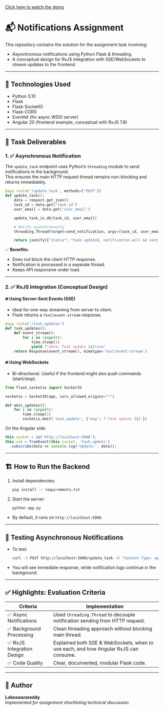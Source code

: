 [Click here to watch the demo](./videos/Notifications.mp4)
# 📬 Notifications Assignment

This repository contains the solution for the assignment task involving:

- Asynchronous notifications using Python Flask & threading.
- A conceptual design for RxJS integration with SSE/WebSockets to stream updates to the frontend.

---

## 🚀 Technologies Used

- Python 3.10
- Flask
- Flask-SocketIO
- Flask-CORS
- Eventlet (for async WSGI server)
- Angular 20 (frontend example, conceptual with RxJS 7.8)

---

## 📝 Task Deliverables

### 1. ✅ Asynchronous Notification

The `update_task` endpoint uses Python’s `threading` module to send notifications in the background.  
This ensures the main HTTP request thread remains non-blocking and returns immediately.

```python
@app.route('/update_task', methods=['POST'])
def update_task():
    data = request.get_json()
    task_id = data.get('task_id')
    user_email = data.get('user_email')

    update_task_in_db(task_id, user_email)

    # Notify asynchronously
    threading.Thread(target=send_notification, args=(task_id, user_email)).start()

    return jsonify({"status": "task updated, notification will be sent asynchronously"})
```

✅ **Benefits:**
- Does not block the client HTTP response.
- Notification is processed in a separate thread.
- Keeps API responsive under load.

---

### 2. ✅ RxJS Integration (Conceptual Design)

#### 🔥 Using Server-Sent Events (SSE)
- Ideal for one-way streaming from server to client.
- Flask returns a `text/event-stream` response.

```python
@app.route('/task_updates')
def task_updates():
    def event_stream():
        for i in range(5):
            time.sleep(1)
            yield f"data: Task update {i}\n\n"
    return Response(event_stream(), mimetype='text/event-stream')
```

#### 🔥 Using WebSockets
- Bi-directional. Useful if the frontend might also push commands (start/stop).

```python
from flask_socketio import SocketIO

socketio = SocketIO(app, cors_allowed_origins="*")

def emit_updates():
    for i in range(5):
        time.sleep(1)
        socketio.emit('task_update', {'msg': f'Task update {i}'})
```

On the Angular side:
```typescript
this.socket = io('http://localhost:5000');
this.sub = fromEvent(this.socket, 'task_update')
  .subscribe(data => console.log('Update:', data));
```

---

## 🏗️ How to Run the Backend

1. Install dependencies:

    ```bash
    pip install -r requirements.txt
    ```

2. Start the server:

    ```bash
    python app.py
    ```

- By default, it runs on `http://localhost:5000`.

---

## 🚀 Testing Asynchronous Notifications

- To test:
    ```bash
    curl -X POST http://localhost:5000/update_task -H "Content-Type: application/json" -d '{"task_id": "123", "user_email": "test@example.com"}'
    ```

- You will see immediate response, while notification logs continue in the background.

---

## ✅ Highlights: Evaluation Criteria

| Criteria                                        | Implementation                          |
|--------------------------------------------------|----------------------------------------|
| ✅ Async Notifications                          | Used `threading.Thread` to decouple notification sending from HTTP request. |
| ✅ Background Processing                        | Clean threading approach without blocking main thread. |
| ✅ RxJS Integration Design                      | Explained both SSE & WebSockets, when to use each, and how Angular RxJS can consume. |
| ✅ Code Quality                                 | Clear, documented, modular Flask code. |

---

## 📝 Author

**Lokeswarareddy**  
_Implemented for assignment shortlisting technical discussion._

